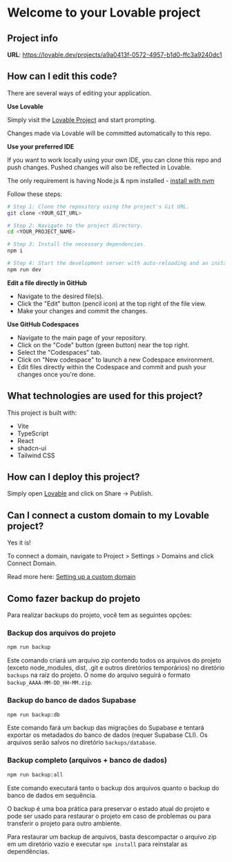 # Welcome to your Lovable project

## Project info

**URL**: https://lovable.dev/projects/a9a0413f-0572-4957-b1d0-ffc3a9240dc1

## How can I edit this code?

There are several ways of editing your application.

**Use Lovable**

Simply visit the [Lovable Project](https://lovable.dev/projects/a9a0413f-0572-4957-b1d0-ffc3a9240dc1) and start prompting.

Changes made via Lovable will be committed automatically to this repo.

**Use your preferred IDE**

If you want to work locally using your own IDE, you can clone this repo and push changes. Pushed changes will also be reflected in Lovable.

The only requirement is having Node.js & npm installed - [install with nvm](https://github.com/nvm-sh/nvm#installing-and-updating)

Follow these steps:

```sh
# Step 1: Clone the repository using the project's Git URL.
git clone <YOUR_GIT_URL>

# Step 2: Navigate to the project directory.
cd <YOUR_PROJECT_NAME>

# Step 3: Install the necessary dependencies.
npm i

# Step 4: Start the development server with auto-reloading and an instant preview.
npm run dev
```

**Edit a file directly in GitHub**

- Navigate to the desired file(s).
- Click the "Edit" button (pencil icon) at the top right of the file view.
- Make your changes and commit the changes.

**Use GitHub Codespaces**

- Navigate to the main page of your repository.
- Click on the "Code" button (green button) near the top right.
- Select the "Codespaces" tab.
- Click on "New codespace" to launch a new Codespace environment.
- Edit files directly within the Codespace and commit and push your changes once you're done.

## What technologies are used for this project?

This project is built with:

- Vite
- TypeScript
- React
- shadcn-ui
- Tailwind CSS

## How can I deploy this project?

Simply open [Lovable](https://lovable.dev/projects/a9a0413f-0572-4957-b1d0-ffc3a9240dc1) and click on Share -> Publish.

## Can I connect a custom domain to my Lovable project?

Yes it is!

To connect a domain, navigate to Project > Settings > Domains and click Connect Domain.

Read more here: [Setting up a custom domain](https://docs.lovable.dev/tips-tricks/custom-domain#step-by-step-guide)

## Como fazer backup do projeto

Para realizar backups do projeto, você tem as seguintes opções:

### Backup dos arquivos do projeto

```sh
npm run backup
```

Este comando criará um arquivo zip contendo todos os arquivos do projeto (exceto node_modules, dist, .git e outros diretórios temporários) no diretório `backups` na raiz do projeto. O nome do arquivo seguirá o formato `backup_AAAA-MM-DD_HH-MM.zip`.

### Backup do banco de dados Supabase

```sh
npm run backup:db
```

Este comando fará um backup das migrações do Supabase e tentará exportar os metadados do banco de dados (requer Supabase CLI). Os arquivos serão salvos no diretório `backups/database`.

### Backup completo (arquivos + banco de dados)

```sh
npm run backup:all
```

Este comando executará tanto o backup dos arquivos quanto o backup do banco de dados em sequência.

O backup é uma boa prática para preservar o estado atual do projeto e pode ser usado para restaurar o projeto em caso de problemas ou para transferir o projeto para outro ambiente.

Para restaurar um backup de arquivos, basta descompactar o arquivo zip em um diretório vazio e executar `npm install` para reinstalar as dependências.
